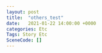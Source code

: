```yaml
---
layout: post
title:  "others_test"
date:   2021-01-22 14:00:00 +0000
categories: Etc
Tags: Story Etc
SceneCode: []
---
```

